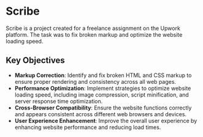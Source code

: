 # Scribe

Scribe is a project created for a freelance assignment on the Upwork platform. The task was to fix broken markup and optimize the website loading speed.

## Key Objectives

- **Markup Correction**: Identify and fix broken HTML and CSS markup to ensure proper rendering and consistency across all web pages.
- **Performance Optimization**: Implement strategies to optimize website loading speed, including image compression, script minification, and server response time optimization.
- **Cross-Browser Compatibility**: Ensure the website functions correctly and appears consistent across different web browsers and devices.
- **User Experience Enhancement**: Improve the overall user experience by enhancing website performance and reducing load times.
